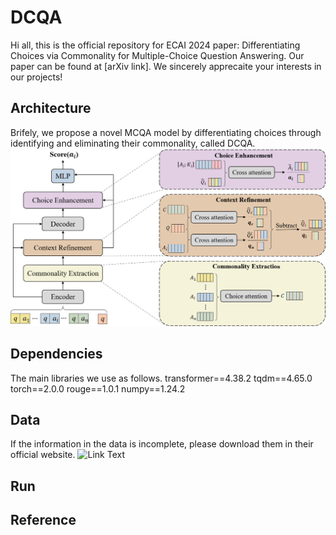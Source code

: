 # DCQA
Hi all, this is the official repository for ECAI 2024 paper: Differentiating Choices via Commonality for Multiple-Choice Question Answering. Our paper can be found at [arXiv link]. We sincerely apprecaite your interests in our projects!

## Architecture
Brifely, we propose a novel MCQA model by differentiating choices through identifying and eliminating their commonality, called DCQA. 
![image](architecture.png)

## Dependencies
The main libraries we use as follows.
transformer==4.38.2
tqdm==4.65.0
torch==2.0.0
rouge==1.0.1
numpy==1.24.2

## Data
If the information in the data is incomplete, please download them in their official website.
![Link Text](URL)
## Run

## Reference
